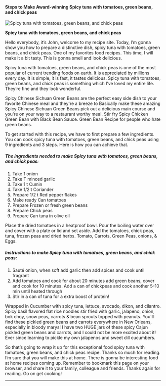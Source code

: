             

#### Steps to Make Award-winning Spicy tuna with tomatoes, green beans, and chick peas

![Spicy tuna with tomatoes, green beans, and chick peas](https://img-global.cpcdn.com/recipes/ec5adae97fa9cfa0/751x532cq70/spicy-tuna-with-tomatoes-green-beans-and-chick-peas-recipe-main-photo.jpg)

**Spicy tuna with tomatoes, green beans, and chick peas**

Hello everybody, it’s John, welcome to my recipe site. Today, I’m gonna show you how to prepare a distinctive dish, spicy tuna with tomatoes, green beans, and chick peas. One of my favorites food recipes. This time, I will make it a bit tasty. This is gonna smell and look delicious.

Spicy tuna with tomatoes, green beans, and chick peas is one of the most popular of current trending foods on earth. It is appreciated by millions every day. It is simple, it is fast, it tastes delicious. Spicy tuna with tomatoes, green beans, and chick peas is something which I’ve loved my entire life. They’re fine and they look wonderful.

Spicy Chinese Sichuan Green Beans are the perfect easy side dish to your favorite Chinese meal and they're a breeze to Basically make these amazing Spicy Chinese Sichuan Green Beans pick out a delicious main course and you're on your way to a restaurant worthy meal. Stir fry Spicy Chicken Green Bean with Black Bean Sauce. Green Bean Recipe for people who hate green beans.

To get started with this recipe, we have to first prepare a few ingredients. You can cook spicy tuna with tomatoes, green beans, and chick peas using 9 ingredients and 3 steps. Here is how you can achieve that.

##### The ingredients needed to make Spicy tuna with tomatoes, green beans, and chick peas:

1.  Take 1 onion
2.  Take T minced garlic
3.  Take 1 t Cumin
4.  Take 1/2 t Coriander
5.  Prepare 1/2 t Red pepper flakes
6.  Make ready Can tomatoes
7.  Prepare Frozen or fresh green beans
8.  Prepare Chick peas
9.  Prepare Can tuna in olive oil

Place the dried tomatoes in a heatproof bowl. Pour the boiling water over and cover with a plate or lid and set aside. Add the tomatoes, chick peas, tuna, frozen peas and dried herbs. Tomato, Carrots, Green Peas, onions, & Eggs.

##### Instructions to make Spicy tuna with tomatoes, green beans, and chick peas:

1.  Sauté onion, when soft add garlic then add spices and cook until fragrant
2.  Add tomatoes and cook for about 20 minutes add green beans, cover and cook for 10 minutes. Add a can of chickpeas and cook another 5-10 min until heated through
3.  Stir in a can of tuna for a extra boost of protein!

Wrapped in Cucumber with spicy tuna, lettuce, avocado, dikon, and cilantro. Spicy basil flavored flat rice noodles stir fried with garlic, jalapeno, onion, bok choy, snow peas, carrots & bean sprouts topped with peanuts. You'll find these pickled green beans and carrots everywhere in New Orleans, especially in bloody marys! I have two HUGE jars of these spicy Cajun pickled green beans and carrots, and I could not be more excited about it! Ever since learning to pickle my own jalapenos and sweet dill cucumbers.

So that’s going to wrap it up for this exceptional food spicy tuna with tomatoes, green beans, and chick peas recipe. Thanks so much for reading. I’m sure that you will make this at home. There is gonna be interesting food at home recipes coming up. Remember to bookmark this page on your browser, and share it to your family, colleague and friends. Thanks again for reading. Go on get cooking!

* * *